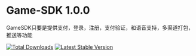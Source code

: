 Game-SDK 1.0.0
=================================

GameSDK只要是提供支付，登录，注册，支付验证，和语音支持，多渠道打包，推送等功能

[![Total Downloads](https://github.com/znlccy/game.git)](https://github.com/znlccy/game.git)
[![Latest Stable Version](https://github.com/znlccy/game.git)](https://github.com/znlccy/game.git)